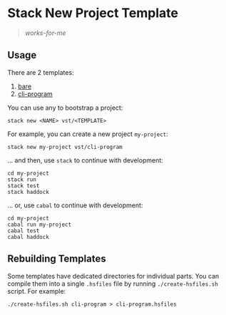 # Stack New Project Template

> *works-for-me*

## Usage

There are 2 templates:

1. [bare](./bare.hsfiles)
1. [cli-program](./cli-program.hsfiles)

You can use any to bootstrap a project:

```
stack new <NAME> vst/<TEMPLATE>
```

For example, you can create a new project `my-project`:

```
stack new my-project vst/cli-program
```

... and then, use `stack` to continue with development:

```
cd my-project
stack run
stack test
stack haddock
```

... or, use `cabal` to continue with development:

```
cd my-project
cabal run my-project
cabal test
cabal haddock
```

## Rebuilding Templates

Some templates have dedicated directories for individual parts. You
can compile them into a single `.hsfiles` file by running
`./create-hsfiles.sh` script. For example:

```
./create-hsfiles.sh cli-program > cli-program.hsfiles
```

